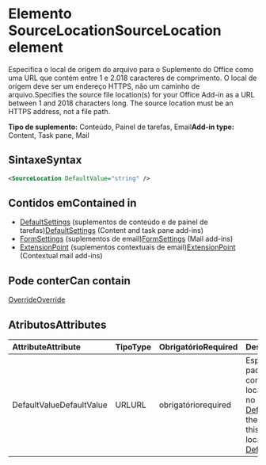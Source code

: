 # <a name="sourcelocation-element"></a><span data-ttu-id="caab9-101">Elemento SourceLocation</span><span class="sxs-lookup"><span data-stu-id="caab9-101">SourceLocation element</span></span>

<span data-ttu-id="caab9-p101">Especifica o local de origem do arquivo para o Suplemento do Office como uma URL que contém entre 1 e 2.018 caracteres de comprimento. O local de origem deve ser um endereço HTTPS, não um caminho de arquivo.</span><span class="sxs-lookup"><span data-stu-id="caab9-p101">Specifies the source file location(s) for your Office Add-in as a URL between 1 and 2018 characters long. The source location must be an HTTPS address, not a file path.</span></span>

<span data-ttu-id="caab9-104">**Tipo de suplemento:** Conteúdo, Painel de tarefas, Email</span><span class="sxs-lookup"><span data-stu-id="caab9-104">**Add-in type:** Content, Task pane, Mail</span></span>

## <a name="syntax"></a><span data-ttu-id="caab9-105">Sintaxe</span><span class="sxs-lookup"><span data-stu-id="caab9-105">Syntax</span></span>

```XML
<SourceLocation DefaultValue="string" />
```

## <a name="contained-in"></a><span data-ttu-id="caab9-106">Contidos em</span><span class="sxs-lookup"><span data-stu-id="caab9-106">Contained in</span></span>

- <span data-ttu-id="caab9-107">[DefaultSettings](defaultsettings.md) (suplementos de conteúdo e de painel de tarefas)</span><span class="sxs-lookup"><span data-stu-id="caab9-107">[DefaultSettings](defaultsettings.md) (Content and task pane add-ins)</span></span>
- <span data-ttu-id="caab9-108">[FormSettings](formsettings.md) (suplementos de email)</span><span class="sxs-lookup"><span data-stu-id="caab9-108">[FormSettings](formsettings.md) (Mail add-ins)</span></span>
- <span data-ttu-id="caab9-109">[ExtensionPoint](extensionpoint.md) (suplementos contextuais de email)</span><span class="sxs-lookup"><span data-stu-id="caab9-109">[ExtensionPoint](extensionpoint.md) (Contextual mail add-ins)</span></span>

## <a name="can-contain"></a><span data-ttu-id="caab9-110">Pode conter</span><span class="sxs-lookup"><span data-stu-id="caab9-110">Can contain</span></span>

[<span data-ttu-id="caab9-111">Override</span><span class="sxs-lookup"><span data-stu-id="caab9-111">Override</span></span>](override.md)

## <a name="attributes"></a><span data-ttu-id="caab9-112">Atributos</span><span class="sxs-lookup"><span data-stu-id="caab9-112">Attributes</span></span>

|<span data-ttu-id="caab9-113">**Attribute**</span><span class="sxs-lookup"><span data-stu-id="caab9-113">**Attribute**</span></span>|<span data-ttu-id="caab9-114">**Tipo**</span><span class="sxs-lookup"><span data-stu-id="caab9-114">**Type**</span></span>|<span data-ttu-id="caab9-115">**Obrigatório**</span><span class="sxs-lookup"><span data-stu-id="caab9-115">**Required**</span></span>|<span data-ttu-id="caab9-116">**Descrição**</span><span class="sxs-lookup"><span data-stu-id="caab9-116">**Description**</span></span>|
|:-----|:-----|:-----|:-----|
|<span data-ttu-id="caab9-117">DefaultValue</span><span class="sxs-lookup"><span data-stu-id="caab9-117">DefaultValue</span></span>|<span data-ttu-id="caab9-118">URL</span><span class="sxs-lookup"><span data-stu-id="caab9-118">URL</span></span>|<span data-ttu-id="caab9-119">obrigatório</span><span class="sxs-lookup"><span data-stu-id="caab9-119">required</span></span>|<span data-ttu-id="caab9-120">Especifica o valor padrão para essa configuração para a localidade especificada no elemento [DefaultLocale](defaultlocale.md).</span><span class="sxs-lookup"><span data-stu-id="caab9-120">Specifies the default value for this setting for the locale specified in the [DefaultLocale](defaultlocale.md) element.</span></span>|
